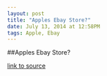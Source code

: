 ```yaml
---
layout: post
title: "Apples Ebay Store?"
date: July 13, 2014 at 12:58PM
tags: Apple, Ebay
---
```

##Apples Ebay Store?

[link to source](http://ift.tt/1rOyRj8) 

